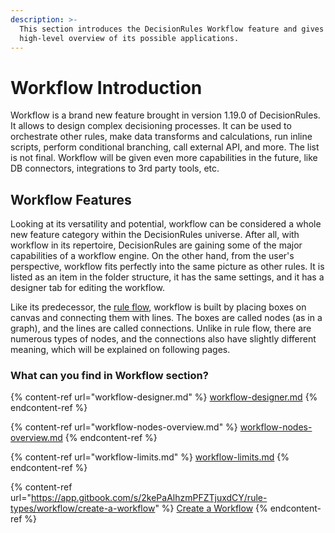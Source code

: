 ```yaml
---
description: >-
  This section introduces the DecisionRules Workflow feature and gives a
  high-level overview of its possible applications.
---
```


# Workflow Introduction

Workflow is a brand new feature brought in version 1.19.0 of DecisionRules. It allows to design complex decisioning processes. It can be used to orchestrate other rules, make data transforms and calculations, run inline scripts, perform conditional branching, call external API, and more. The list is not final. Workflow will be given even more capabilities in the future, like DB connectors, integrations to 3rd party tools, etc.

## Workflow Features

Looking at its versatility and potential, workflow can be considered a whole new feature category within the DecisionRules universe. After all, with workflow in its repertoire, DecisionRules are gaining some of the major capabilities of a workflow engine. On the other hand, from the user's perspective, workflow fits perfectly into the same picture as other rules. It is listed as an item in the folder structure, it has the same settings, and it has a designer tab for editing the workflow.

Like its predecessor, the [rule flow](broken-reference), workflow is built by placing boxes on canvas and connecting them with lines. The boxes are called nodes (as in a graph), and the lines are called connections. Unlike in rule flow, there are numerous types of nodes, and the connections also have slightly different meaning, which will be explained on following pages.

### What can you find in Workflow section?

{% content-ref url="workflow-designer.md" %}
[workflow-designer.md](workflow-designer.md)
{% endcontent-ref %}

{% content-ref url="workflow-nodes-overview.md" %}
[workflow-nodes-overview.md](workflow-nodes-overview.md)
{% endcontent-ref %}

{% content-ref url="workflow-limits.md" %}
[workflow-limits.md](workflow-limits.md)
{% endcontent-ref %}

{% content-ref url="https://app.gitbook.com/s/2kePaAlhzmPFZTjuxdCY/rule-types/workflow/create-a-workflow" %}
[Create a Workflow](https://app.gitbook.com/s/2kePaAlhzmPFZTjuxdCY/rule-types/workflow/create-a-workflow)
{% endcontent-ref %}
